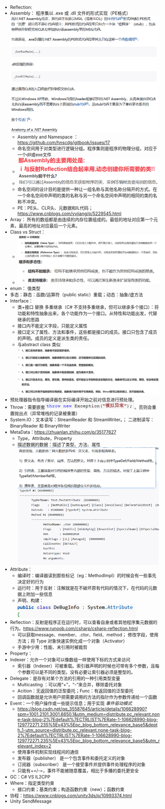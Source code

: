 - Reflection: 
- Assembly： 程序集以 .exe 或 .dll 文件的形式实现（PE格式） ![20240508210000](https://raw.githubusercontent.com/hwubh/hwubh_Pictures/main/20240508210000.png)
  - Assembly and Namespace ： https://github.com/hnscdg/gitbook/issues/17
  - 命名空间用于对类型进行逻辑分组。程序集则是程序的物理分组，对应于一个dll或exe文件
  - ![20240508210908](https://raw.githubusercontent.com/hwubh/hwubh_Pictures/main/20240508210908.png)
  - ![20240508211240](https://raw.githubusercontent.com/hwubh/hwubh_Pictures/main/20240508211240.png)
  - 命名空间的设计目的是提供一种让一组名称与其他名称分隔开的方式。在一个命名空间中声明的类的名称与另一个命名空间中声明的相同的类的名称不冲突。
  - PE：PE头、CLR头、元数据和IL代码；https://www.cnblogs.com/vvjiang/p/5229545.html
- Array： 所有的数组都是由连续的内存位置组成的。最低的地址对应第一个元素，最高的地址对应最后一个元素。
- Class vs Struct：
  - ![20240508212409](https://raw.githubusercontent.com/hwubh/hwubh_Pictures/main/20240508212409.png)
  - ![20240508212423](https://raw.githubusercontent.com/hwubh/hwubh_Pictures/main/20240508212423.png)
- enum： 值类型
- 多态：静态：函数/运算符（public static）重载；动态：抽象/虚方法
- Interface： 
  - 类+接口 替换 多重继承（C# 不支持多重继承，但可以继承多个接口）：将功能和特性抽象出来，各个功能作为一个接口。从特性和功能出发，代替继承的思路
  - 接口内不能定义字段，只能定义属性
  - 接口定义了属性、方法和事件，这些都是接口的成员。接口只包含了成员的声明。成员的定义是派生类的责任。
  - 与abstract class 类似![20240508220337](https://raw.githubusercontent.com/hwubh/hwubh_Pictures/main/20240508220337.png)
- 预处理器指令指导编译器在实际编译开始之前对信息进行预处理。
- Throw：需要嵌套![20240508221250](https://raw.githubusercontent.com/hwubh/hwubh_Pictures/main/20240508221250.png)。否则会重置抛出点（异常堆栈的记录被重置）
- System.IO：文本读写：StreamReader 和 StreamWriter。； 二进制读写：BinaryReader 和 BinaryWriter
- MetaData：https://zhuanlan.zhihu.com/p/35177627 
  - Type，Attribute，Property
  - 描述数据的数据：描述了类型、方法、属性![20240513164824](https://raw.githubusercontent.com/hwubh/hwubh_Pictures/main/20240513164824.png)
- Attribute：
  - 编译时：编译器读到那些标记（eg：MethodImpl）的时候会有一些事先决定好的行为
  - 运行时：用于反射：注解就是在不破坏原有代码的情况下，在代码的元数据上附加一些信息
  - 声明、构建：![20240515172757](https://raw.githubusercontent.com/hwubh/hwubh_Pictures/main/20240515172757.png)
- Reflection：反射是程序正在运行时，可以查看自身或者其他程序集元数据的行为。https://www.runoob.com/csharp/csharp-reflection.html
  - 可以获取message、member、.ctor、field、method； 修改字段，使用方法；将 Type 对象快速实例化成一个对象（Activator）
  - 手游中少用：性能、未引用时被裁剪
- Property：
- Indexer：允许一个对象可以像数组一样使用下标的方式来访问
  - 索引器（Indexer）可被重载。索引器声明的时候也可带有多个参数，且每个参数可以是不同的类型。没有必要让索引器必须是整型的。
- Delegate：是存有对某个方法的引用的一种引用类型变量
  - Multicasting ：可以用“+”，“-”来合并，移除委托对象
  - Acition：无返回值的泛型委托；Func：有返回值的泛型委托
  - 回调函数就是允许用户把需要调用的方法的指针作为参数传递给一个函数
- Event：一个用户操作或一些提示信息；用于实现 *事件驱动模式*
  - https://blog.csdn.net/qq_35587645/article/details/106628990?spm=1001.2101.3001.6650.1&utm_medium=distribute.pc_relevant.none-task-blog-2%7Edefault%7ECTRLIST%7ERate-1-106628990-blog-129772271.235%5Ev43%5Epc_blog_bottom_relevance_base5&depth_1-utm_source=distribute.pc_relevant.none-task-blog-2%7Edefault%7ECTRLIST%7ERate-1-106628990-blog-129772271.235%5Ev43%5Epc_blog_bottom_relevance_base5&utm_relevant_index=2
  - 使用事件机制实现线程间的通信
  - 发布器（publisher） 是一个包含事件和委托定义的对象
  - 订阅器（subscriber） 是一个接受事件并提供事件处理程序的对象
  - 只能有+=/-=，事件不能被随意覆盖，相比于多播的委托更安全
- GC：C# VS IL2CPP
- Where：指定类型约束
  - 接口约束；基类约束；构造函数约束（new）；函数约束
- 协程：https://www.cnblogs.com/unity3ds/p/10993374.html
- Unity SendMessage